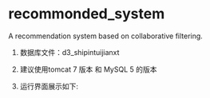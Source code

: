 # recommonded_system
A recommendation system based on collaborative filtering.



1. 数据库文件：d3_shipintuijianxt

2. 建议使用tomcat 7 版本 和 MySQL 5 的版本

3. 运行界面展示如下:

   